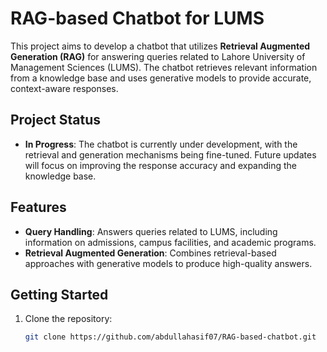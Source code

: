 # RAG-based Chatbot for LUMS

This project aims to develop a chatbot that utilizes **Retrieval Augmented Generation (RAG)** for answering queries related to Lahore University of Management Sciences (LUMS). The chatbot retrieves relevant information from a knowledge base and uses generative models to provide accurate, context-aware responses.

## Project Status
- **In Progress**: The chatbot is currently under development, with the retrieval and generation mechanisms being fine-tuned. Future updates will focus on improving the response accuracy and expanding the knowledge base.

## Features
- **Query Handling**: Answers queries related to LUMS, including information on admissions, campus facilities, and academic programs.
- **Retrieval Augmented Generation**: Combines retrieval-based approaches with generative models to produce high-quality answers.
  
## Getting Started
1. Clone the repository:
   ```bash
   git clone https://github.com/abdullahasif07/RAG-based-chatbot.git
